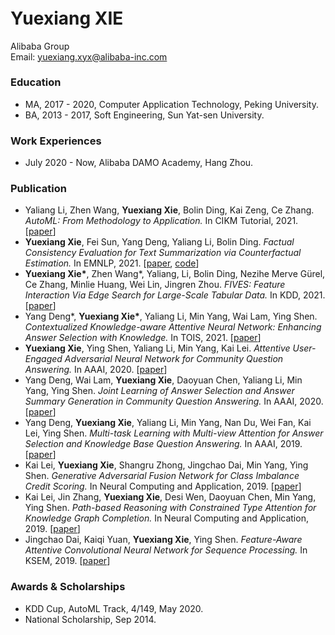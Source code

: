 ###### &nbsp;

# Yuexiang XIE  
Alibaba Group  
Email: yuexiang.xyx@alibaba-inc.com


### Education

+ MA, 2017 - 2020, Computer Application Technology, Peking University. 
+ BA, 2013 - 2017, Soft Engineering, Sun Yat-sen University.


### Work Experiences

+ July 2020 - Now, Alibaba DAMO Academy, Hang Zhou.


### Publication

+ Yaliang Li, Zhen Wang, **Yuexiang Xie**, Bolin Ding, Kai Zeng, Ce Zhang. *AutoML: From Methodology to Application.* In CIKM Tutorial, 2021. [[paper](https://dl.acm.org/doi/abs/10.1145/3459637.3483279)]
+ **Yuexiang Xie**, Fei Sun, Yang Deng, Yaliang Li, Bolin Ding. *Factual Consistency Evaluation for Text Summarization via Counterfactual Estimation.* In EMNLP, 2021. [[paper](https://aclanthology.org/2021.findings-emnlp.10/), [code](https://github.com/xieyxclack/factual_coco)]
+ **Yuexiang Xie\***, Zhen Wang\*, Yaliang, Li, Bolin Ding, Nezihe Merve Gürel, Ce Zhang, Minlie Huang, Wei Lin, Jingren Zhou. *FIVES: Feature Interaction Via Edge Search for Large-Scale Tabular Data.* In KDD, 2021. [[paper](https://arxiv.org/abs/2007.14573)]
+ Yang Deng\*, **Yuexiang Xie\***, Yaliang Li, Min Yang, Wai Lam, Ying Shen. *Contextualized Knowledge-aware Attentive Neural Network: Enhancing Answer Selection with Knowledge.* In TOIS, 2021. [[paper](https://arxiv.org/abs/2104.05216)]
+ **Yuexiang Xie**, Ying Shen, Yaliang Li, Min Yang, Kai Lei. *Attentive User-Engaged Adversarial Neural Network for Community Question Answering.* In AAAI, 2020. [[paper](https://ojs.aaai.org/index.php/AAAI/article/view/6472)]
+ Yang Deng, Wai Lam, **Yuexiang Xie**, Daoyuan Chen, Yaliang Li, Min Yang, Ying Shen. *Joint Learning of Answer Selection and Answer Summary Generation in Community Question Answering.* In AAAI, 2020. [[paper](https://arxiv.org/abs/1911.09801)]
+ Yang Deng, **Yuexiang Xie**, Yaliang Li, Min Yang, Nan Du, Wei Fan, Kai Lei, Ying Shen. *Multi-task Learning with Multi-view Attention for Answer Selection and Knowledge Base Question Answering.* In AAAI, 2019. [[paper](https://arxiv.org/abs/1812.02354)]
+ Kai Lei, **Yuexiang Xie**, Shangru Zhong, Jingchao Dai, Min Yang, Ying Shen. *Generative Adversarial Fusion Network for Class Imbalance Credit Scoring.* In Neural Computing and Application, 2019. [[paper](https://link.springer.com/article/10.1007/s00521-019-04335-1)]
+ Kai Lei, Jin Zhang, **Yuexiang Xie**, Desi Wen, Daoyuan Chen, Min Yang, Ying Shen. *Path-based Reasoning with Constrained Type Attention for Knowledge Graph Completion.* In Neural Computing and Application, 2019. [[paper](https://link.springer.com/article/10.1007/s00521-019-04181-1)]
+ Jingchao Dai, Kaiqi Yuan, **Yuexiang Xie**, Ying Shen. *Feature-Aware Attentive Convolutional Neural Network for Sequence Processing.* In KSEM, 2019. [[paper](https://link.springer.com/chapter/10.1007/978-3-030-29563-9_28)]


### Awards & Scholarships

+ KDD Cup, AutoML Track, 4/149, May 2020.
+ National Scholarship, Sep 2014.
